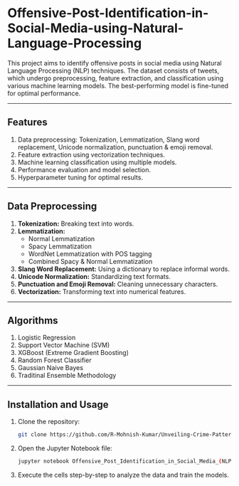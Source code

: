 # Offensive-Post-Identification-in-Social-Media-using-Natural-Language-Processing

This project aims to identify offensive posts in social media using Natural Language Processing (NLP) techniques. The dataset consists of tweets, which undergo preprocessing, feature extraction, and classification using various machine learning models. The best-performing model is fine-tuned for optimal performance.

---

## Features
1. Data preprocessing: Tokenization, Lemmatization, Slang word replacement, Unicode normalization, punctuation & emoji removal.
2. Feature extraction using vectorization techniques.
3. Machine learning classification using multiple models.
4. Performance evaluation and model selection.
5. Hyperparameter tuning for optimal results.
   
---

## Data Preprocessing
1. **Tokenization:** Breaking text into words.
2. **Lemmatization:**
   - Normal Lemmatization
   - Spacy Lemmatization
   - WordNet Lemmatization with POS tagging
   - Combined Spacy & Normal Lemmatization
3. **Slang Word Replacement:** Using a dictionary to replace informal words.
4. **Unicode Normalization:** Standardizing text formats.
5. **Punctuation and Emoji Removal:** Cleaning unnecessary characters.
6. **Vectorization:** Transforming text into numerical features.

---

## Algorithms
1. Logistic Regression
2. Support Vector Machine (SVM)
3. XGBoost (Extreme Gradient Boosting)
4. Random Forest Classifier
5. Gaussian Naive Bayes
6. Traditinal Ensemble Methodology

---

## Installation and Usage

1. Clone the repository:
   ```bash
   git clone https://github.com/R-Mohnish-Kumar/Unveiling-Crime-Patterns-in-Chicago-A-Topic-Modeling-and-Hotspot-Analysis-Approach..git
   ```
2. Open the Jupyter Notebook file:
   ```bash
   jupyter notebook Offensive_Post_Identification_in_Social_Media_(NLP) (1).ipynb
   ```
3. Execute the cells step-by-step to analyze the data and train the models.

